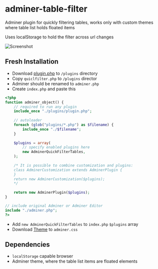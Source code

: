 # adminer-table-filter
Adminer plugin for quickly filtering tables, works only with custom themes where table list holds floated items

Uses localStorage to hold the filter across url changes

![Screenshot](/../screenshots/table-filter.png "Table filter using custom theme")

## Fresh Installation

* Download [plugin.php](https://raw.github.com/vrana/adminer/master/plugins/plugin.php) to `/plugins` directory 
* Copy `quiclfilter.php` to `/plugins` director
* Adminer should be renamed to `adminer.php`
* Create `index.php` and paste this
```php
<?php
function adminer_object() {
    // required to run any plugin
    include_once "./plugins/plugin.php";
    
    // autoloader
    foreach (glob("plugins/*.php") as $filename) {
        include_once "./$filename";
    }
    
    $plugins = array(
        // specify enabled plugins here
        new AdminerQuickFilterTables,
    );
    
    /* It is possible to combine customization and plugins:
    class AdminerCustomization extends AdminerPlugin {
    }
    return new AdminerCustomization($plugins);
    */
    
    return new AdminerPlugin($plugins);
}

// include original Adminer or Adminer Editor
include "./adminer.php";
?>
```
* Add `new AdminerQuickFilterTables` to `index.php` `$plugins` array
* Download [Theme](https://raw.githubusercontent.com/vrana/adminer/master/designs/pepa-linha/adminer.css) to `adminer.css`

## Dependencies

* `localStorage` capable browser
* Adminer theme, where the table list items are floated elements
